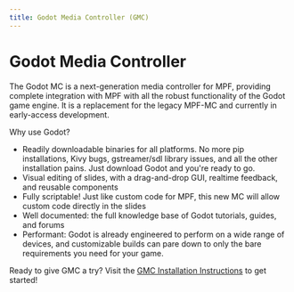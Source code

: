 ```yaml
---
title: Godot Media Controller (GMC)
---
```


# Godot Media Controller

The Godot MC is a next-generation media controller for MPF, providing complete integration with MPF with all the robust functionality of the Godot game engine. It is a replacement for the legacy MPF-MC and currently in early-access development.

Why use Godot?

  * Readily downloadable binaries for all platforms. No more pip installations, Kivy bugs, gstreamer/sdl library issues, and all the other installation pains. Just download Godot and you're ready to go.
  * Visual editing of slides, with a drag-and-drop GUI, realtime feedback, and reusable components
  * Fully scriptable! Just like custom code for MPF, this new MC will allow custom code directly in the slides
  * Well documented: the full knowledge base of Godot tutorials, guides, and forums
  * Performant: Godot is already engineered to perform on a wide range of devices, and customizable builds can pare down to only the bare requirements you need for your game.

Ready to give GMC a try? Visit the [GMC Installation Instructions](instructions.md) to get started!